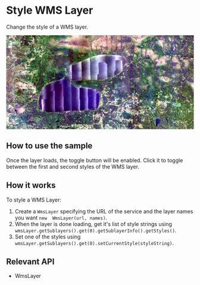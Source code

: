 # Style WMS Layer

Change the style of a WMS layer.

![](StyleWmsLayer.png)

## How to use the sample

Once the layer loads, the toggle button will be enabled. Click it to toggle between the first and second styles 
of the WMS layer.

## How it works

To style a WMS Layer:

1.  Create a `WmsLayer` specifying the URL of the service and the layer names you want `new 
  WmsLayer(url, names)`.
2.  When the layer is done loading, get it's list of style strings using `wmsLayer.getSublayers().get(0).getSublayerInfo().getStyles()`.
3.  Set one of the styles using `wmsLayer.getSublayers().get(0).setCurrentStyle(styleString)`.

## Relevant API

*   WmsLayer

